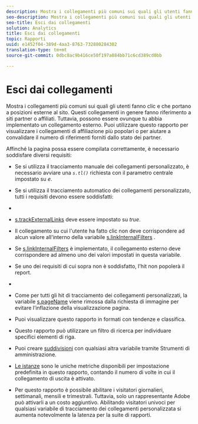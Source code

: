 ```yaml
---
description: Mostra i collegamenti più comuni sui quali gli utenti fanno clic e che portano a posizioni esterne al sito. Questi collegamenti in genere fanno riferimento a siti partner o affiliati. Tuttavia, possono essere ovunque tu abbia implementato un collegamento esterno. Puoi utilizzare questo rapporto per visualizzare i collegamenti di affiliazione più popolari o per aiutare a convalidare il numero di riferimenti forniti dallo stato dei partner.
seo-description: Mostra i collegamenti più comuni sui quali gli utenti fanno clic e che portano a posizioni esterne al sito. Questi collegamenti in genere fanno riferimento a siti partner o affiliati. Tuttavia, possono essere ovunque tu abbia implementato un collegamento esterno. Puoi utilizzare questo rapporto per visualizzare i collegamenti di affiliazione più popolari o per aiutare a convalidare il numero di riferimenti forniti dallo stato dei partner.
seo-title: Esci dai collegamenti
solution: Analytics
title: Esci dai collegamenti
topic: Rapporti
uuid: e1452f04-389d-4aa3-8763-732880284302
translation-type: tm+mt
source-git-commit: 0dbc8ac9b416ce50f197a884bb71c6cd389cd0bb

---
```



# Esci dai collegamenti

Mostra i collegamenti più comuni sui quali gli utenti fanno clic e che portano a posizioni esterne al sito. Questi collegamenti in genere fanno riferimento a siti partner o affiliati. Tuttavia, possono essere ovunque tu abbia implementato un collegamento esterno. Puoi utilizzare questo rapporto per visualizzare i collegamenti di affiliazione più popolari o per aiutare a convalidare il numero di riferimenti forniti dallo stato dei partner.

Affinché la pagina possa essere compilata correttamente, è necessario soddisfare diversi requisiti:

* Se si utilizza il tracciamento manuale dei collegamenti personalizzato, è necessario avviare una *`s.tl()`* richiesta con il parametro centrale impostato su *e*.

* Se si utilizza il tracciamento automatico dei collegamenti personalizzato, tutti i requisiti devono essere soddisfatti:
* 

   * [s.trackExternalLinks](https://marketing.adobe.com/resources/help/en_US/sc/implement/c_trackexlinks.html) deve essere impostato su *true*.

   * Il collegamento su cui l'utente ha fatto clic non deve corrispondere ad alcun valore all'interno della variabile [s.linkInternalFilters](https://marketing.adobe.com/resources/help/en_US/sc/implement/c_linkinfilters.html) .
   * Se [s.linkInternalFilters](https://marketing.adobe.com/resources/help/en_US/sc/implement/c_linkinfilters.html) è implementato, il collegamento esterno deve corrispondere ad almeno uno dei valori impostati in questa variabile.

* Se uno dei requisiti di cui sopra non è soddisfatto, l'hit non popolerà il report.

* 
* Come per tutti gli hit di tracciamento dei collegamenti personalizzati, la variabile [s.pageName](https://marketing.adobe.com/resources/help/en_US/sc/implement/c_pagename.html) viene rimossa dalla richiesta di immagine per evitare l’inflazione della visualizzazione pagina.
* Puoi visualizzare questo rapporto in formati con tendenze e classifica.
* Questo rapporto può utilizzare un filtro di ricerca per individuare specifici elementi di riga.
* Puoi creare [suddivisioni](/help/analyze/reports-analytics/reports-customize/breakdowns.md) con qualsiasi altra variabile tramite Strumenti di amministrazione.
* [Le istanze](../../../components/c-variables/c-metrics/metrics-instance.md#concept_E3D0FEC81E1F4987B39CC467F19FFCFF) sono le uniche metriche disponibili per impostazione predefinita in questo rapporto, contando il numero di volte in cui il collegamento di uscita è attivato.
* Per questo rapporto è possibile abilitare i visitatori giornalieri, settimanali, mensili e trimestrali. Tuttavia, solo un rappresentante Adobe può attivarli a un costo aggiuntivo. Abilitando visitatori univoci per qualsiasi variabile di tracciamento dei collegamenti personalizzata si aumenta notevolmente la latenza per la suite di rapporti.

